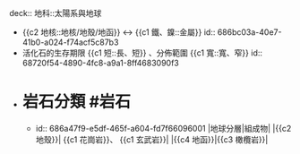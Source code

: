 deck:: 地科::太陽系與地球

- {{c2 地核::地核/地殼/地函}} <-> {{c1 鐵、鎳::金屬}}
  id:: 686bc03a-40e7-41b0-a024-f74acf5c87b3
- 活化石的生存期限 {{c1 短::長、短}} 、分佈範圍 {{c1 寬::寬、窄}}
  id:: 68720f54-4890-4fc8-a9a1-8ff4683090f3
- # 岩石分類 #岩石
	- id:: 686a47f9-e5df-465f-a604-fd7f66096001
	  |地球分層|組成物|
	  |{{c2 地殼}}| {{c1 花崗岩}}、 {{c1 玄武岩}}|
	  |{{c4 地函}}|{{c3 橄欖岩}}|